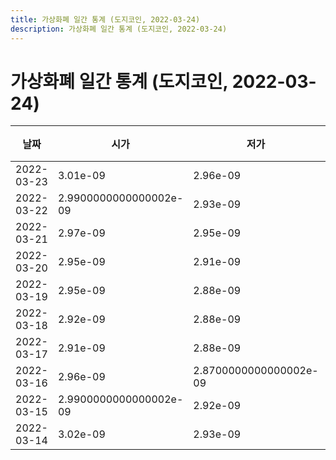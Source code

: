 ```yaml
---
title: 가상화폐 일간 통계 (도지코인, 2022-03-24)
description: 가상화폐 일간 통계 (도지코인, 2022-03-24)
---
```


가상화폐 일간 통계 (도지코인, 2022-03-24)
===

|날짜|시가|저가|고가|종가|비고|
|--|--|--|--|--|--|
|2022-03-23|3.01e-09|2.96e-09|3.15e-09|3.1200000000000004e-09|    |
|2022-03-22|2.9900000000000002e-09|2.93e-09|3.0400000000000003e-09|3.02e-09|    |
|2022-03-21|2.97e-09|2.95e-09|2.9900000000000002e-09|2.9900000000000002e-09|    |
|2022-03-20|2.95e-09|2.91e-09|2.98e-09|2.97e-09|    |
|2022-03-19|2.95e-09|2.88e-09|2.98e-09|2.95e-09|    |
|2022-03-18|2.92e-09|2.88e-09|2.97e-09|2.88e-09|    |
|2022-03-17|2.91e-09|2.88e-09|2.96e-09|2.95e-09|    |
|2022-03-16|2.96e-09|2.8700000000000002e-09|3.01e-09|2.91e-09|    |
|2022-03-15|2.9900000000000002e-09|2.92e-09|3.0400000000000003e-09|3.01e-09|    |
|2022-03-14|3.02e-09|2.93e-09|3.11e-09|2.9900000000000002e-09|    |
